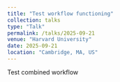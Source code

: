 ```yaml
---
title: "Test workflow functioning"
collection: talks
type: "Talk"
permalink: /talks/2025-09-21
venue: "Harvard University"
date: 2025-09-21
location: "Cambridge, MA, US"
---
```


Test combined workflow
